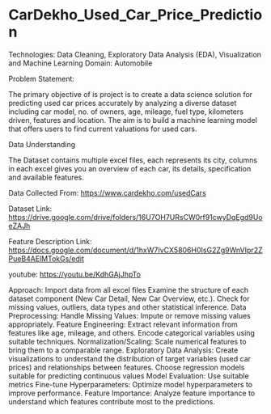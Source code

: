 # CarDekho_Used_Car_Price_Prediction
Technologies: Data Cleaning, Exploratory Data Analysis (EDA), Visualization and Machine Learning
Domain: Automobile

Problem Statement:

The primary objective of is project is to create a data science solution for predicting used car prices accurately by analyzing a diverse dataset including car model, no. of owners, age, mileage, fuel type, kilometers driven, features and location. The aim is to build a machine learning model that offers users to find current valuations for used cars.

Data Understanding

The Dataset contains multiple excel files, each represents its city, columns in each excel gives you an overview of each car, its details, specification and available features.

Data Collected From: https://www.cardekho.com/usedCars

Dataset Link: https://drive.google.com/drive/folders/16U7OH7URsCW0rf91cwyDqEgd9UoeZAJh

Feature Description Link: https://docs.google.com/document/d/1hxW7IvCX5806H0IsG2Zg9WnVIpr2ZPueB4AElMTokGs/edit


youtube: https://youtu.be/KdhGAjJhpTo


Approach:
  Import data from all excel files
  Examine the structure of each dataset component (New Car Detail, New Car Overview, etc.).
  Check for missing values, outliers, data types and other statistical inference.
Data Preprocessing:
  Handle Missing Values: Impute or remove missing values appropriately.
  Feature Engineering: Extract relevant information from features like age, mileage, and others.
  Encode categorical variables using suitable techniques.
  Normalization/Scaling: Scale numerical features to bring them to a comparable range.
  Exploratory Data Analysis: Create visualizations to understand the distribution of target variables (used car prices) and relationships between features.
  Choose regression models suitable for predicting continuous values
  Model Evaluation: Use suitable metrics 
  Fine-tune Hyperparameters: Optimize model hyperparameters to improve performance.
  Feature Importance: Analyze feature importance to understand which features contribute most to the predictions.
  
